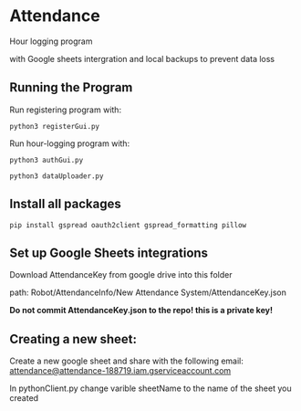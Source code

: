# Attendance
Hour logging program

with Google sheets intergration and local backups to prevent data loss

## Running the Program

Run registering program with:
```
python3 registerGui.py
```

Run hour-logging program with: 
```
python3 authGui.py

python3 dataUploader.py

```

## Install all packages

```
pip install gspread oauth2client gspread_formatting pillow
```


## Set up Google Sheets integrations

Download AttendanceKey from google drive into this folder

path: Robot/AttendanceInfo/New Attendance System/AttendanceKey.json

**Do not commit AttendanceKey.json to the repo! this is a private key!**


## Creating a new sheet:

Create a new google sheet and share with the following email: attendance@attendance-188719.iam.gserviceaccount.com

In pythonClient.py change varible sheetName to the name of the sheet you created